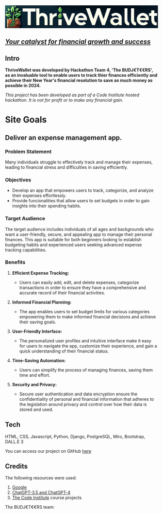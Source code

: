 ![ThriveWallet brandname](./static/media/Version3_LinearBrandNameandLogo.png)
## [*Your catalyst for financial growth and success*](https://thrive-wallet-b5a54babd69b.herokuapp.com/ "ThriveWallet")

## Intro
**ThriveWallet was developed by Hackathon Team 4, 'The BUDJ€T€€RS', as an invaluable tool to enable users to track thier finances efficiently and achieve their New Year's financial resolution to save as much money as possible in 2024.** 

*This project has been developed as part of a Code Institute hosted hackathon. It is not for profit or to make any financial gain.*

# Site Goals

## Deliver an expense management app.

### Problem Statement
Many individuals struggle to effectively track and manage their expenses, leading to financial stress and difficulties in saving efficiently.

### Objectives
- Develop an app that empowers users to track, categorize, and analyze their expenses effortlessly.
- Provide funcionalities that allow users to set budgets in order to gain insights into their spending habits.

### Target Audience
The target audience includes individuals of all ages and backgrounds who want a user-friendly, secure, and appealing app to manage their personal finances. This app is suitable for both beginners looking to establish budgeting habits and experienced users seeking advanced expense tracking capabilities.

### Benefits
1. **Efficient Expense Tracking:**
   - Users can easily add, edit, and delete expenses, categorize transactions in order to ensure they have a comprehensive and accurate record of their financial activities.

2. **Informed Financial Planning:**
   - The app enables users to set budget limits for various categories empowering them to make informed financial decisions and achieve their saving goals.

3. **User-Friendly Interface:**
   - The personalized user profiles and intuitive interface make it easy for users to navigate the app, customize their experience, and gain a quick understanding of their financial status.

4. **Time-Saving Automation:**
   - Users can simplify the process of managing finances, saving them time and effort.

5. **Security and Privacy:**
   - Secure user authentication and data encryption ensure the confidentiality of personal and financial information that adheres to the legislation around privacy and control over how their data is stored and used.

## Tech
HTML, CSS, Javascript, Python, Django, PostgreSQL, Miro, Bootstrap, DALL.E 3

You can access our project on GitHub [here](https://github.com/rstan-dev/jan24-hackathon "ThriveWallet Project")



## Credits
The following resources were used:
1. [Google](https://www.google.com/ "Google")
2. [ChatGPT-3.5 and ChatGPT-4](https://chat.openai.com/ "ChatGPT")
3. [The Code Institute](https://codeinstitute.net/full-stack-software-development-diploma/?utm_term=the%20code%20institute&utm_campaign=CI+-+UK+-+Search+-+Brand&utm_source=adwords&utm_medium=ppc&hsa_acc=8983321581&hsa_cam=1578649861&hsa_grp=62188641240&hsa_ad=635720257674&hsa_src=g&hsa_tgt=kwd-572567981978&hsa_kw=the%20code%20institute&hsa_mt=e&hsa_net=adwords&hsa_ver=3&gad_source=1&gclid=Cj0KCQiAwbitBhDIARIsABfFYILuXWM0fanFTlFcwI7ku6NJMSLl7B0mwo44q2y6L7BWgHUs3N8FYJAaAkKUEALw_wcB "Code Institute") course projects

The BUDJ€T€€RS team: